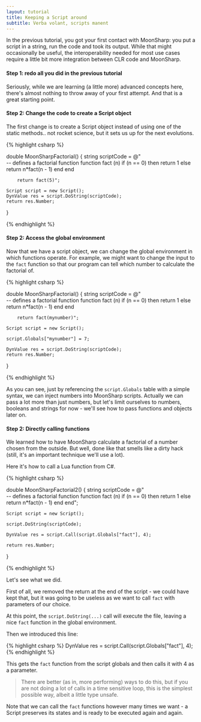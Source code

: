```yaml
---
layout: tutorial
title: Keeping a Script around
subtitle: Verba volant, scripts manent
---
```


In the previous tutorial, you got your first contact with MoonSharp: you put a script in a string, run the code and took its 
output.
While that might occasionally be useful, the interoperability needed for most use cases require a little bit more integration
between CLR code and MoonSharp.



#### Step 1: redo all you did in the previous tutorial

Seriously, while we are learning (a little more) advanced concepts here, there's almost nothing to throw away of your first attempt.
And that is a great starting point.

#### Step 2: Change the code to create a Script object

The first change is to create a Script object instead of using one of the static methods.. not rocket science, but it sets us up
for the next evolutions.

{% highlight csharp %}

double MoonSharpFactorial()
{
	string scriptCode = @"    
		-- defines a factorial function
		function fact (n)
			if (n == 0) then
				return 1
			else
				return n*fact(n - 1)
			end
		end

		return fact(5)";

	Script script = new Script();
	DynValue res = script.DoString(scriptCode);
	return res.Number;
}

{% endhighlight %}

#### Step 2: Access the global environment

Now that we have a script object, we can change the global environment in which functions operate. For example, we might want to change the input to the ``fact`` function
so that our program can tell which number to calculate the factorial of.

{% highlight csharp %}

double MoonSharpFactorial()
{
	string scriptCode = @"    
		-- defines a factorial function
		function fact (n)
			if (n == 0) then
				return 1
			else
				return n*fact(n - 1)
			end
		end

		return fact(mynumber)";

	Script script = new Script();

	script.Globals["mynumber"] = 7;

	DynValue res = script.DoString(scriptCode);
	return res.Number;
}

{% endhighlight %}

As you can see, just by referencing the ``script.Globals`` table with a simple syntax, we can inject numbers into MoonSharp scripts. Actually we can pass a lot more
than just numbers, but let's limit ourselves to numbers, booleans and strings for now - we'll see how to pass functions and objects later on.


#### Step 2: Directly calling functions

We learned how to have MoonSharp calculate a factorial of a number chosen from the outside. But well, done like that smells like a dirty hack (still, it's an important technique we'll use a lot).

Here it's how to call a Lua function from C#.

{% highlight csharp %}

double MoonSharpFactorial2()
{
	string scriptCode = @"    
		-- defines a factorial function
		function fact (n)
			if (n == 0) then
				return 1
			else
				return n*fact(n - 1)
			end
		end";

	Script script = new Script();

	script.DoString(scriptCode);

	DynValue res = script.Call(script.Globals["fact"], 4);

	return res.Number;
}

{% endhighlight %}


Let's see what we did.

First of all, we removed the return at the end of the script - we could have kept that, but it was going to be useless as we want to call ``fact`` with parameters of our choice.

At this point, the ``script.DoString(...)`` call will execute the file, leaving a nice ``fact`` function in the global environment.

Then we introduced this line:

{% highlight csharp %}
DynValue res = script.Call(script.Globals["fact"], 4);
{% endhighlight %}

This gets the ``fact`` function from the script globals and then calls it with 4 as a parameter. 

> There are better (as in, more performing) ways to do this, but if you are not doing a lot of calls in a time sensitive loop, this is the simplest possible way, albeit a little type unsafe.



Note that we can call the ``fact`` functions however many times we want - a Script preserves its states and is ready to be executed again and again.





